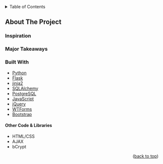<!-- TABLE OF CONTENTS -->
<details>
  <summary>Table of Contents</summary>
  <ol>
    <li>
      <a href="#about-the-project">About The Project</a>
      <ul>
        <li><a href="#inspiration">Inspiration</a></li>
        <li><a href="#major-takeaways">Major Takeaways</a></li>
        <li><a href="#built-with">Built With</a></li>
      </ul>
    </li>
    <li>
      <a href="#getting-started">Getting Started</a>
      <ul>
        <li><a href="#prerequisites">Prerequisites</a></li>
        <li><a href="#installation">Installation</a></li>
      </ul>
    </li>
    <li><a href="#usage">Usage</a></li>
    <li><a href="#contact">Contact</a></li>
  </ol>
</details>

<!-- ABOUT THE PROJECT -->
## About The Project


### Inspiration

### Major Takeaways

### Built With

* [Python](https://www.python.org/)
* [Flask](https://flask.palletsprojects.com/en/2.1.x/)
* [jinja2](https://jinja.palletsprojects.com/en/3.1.x/)
* [SQLAlchemy](https://www.sqlalchemy.org/)
* [PostgreSQL](https://www.postgresql.org/)
* [JavaScript](https://www.javascript.com/)
* [jQuery](https://jquery.com/)
* [WTForms](https://wtforms.readthedocs.io/en/3.0.x/)
* [Bootstrap](https://getbootstrap.com/)
#### Other Code & Libraries
* HTML/CSS
* AJAX
* bCrypt


<p align="right">(<a href="#top">back to top</a>)</p>

